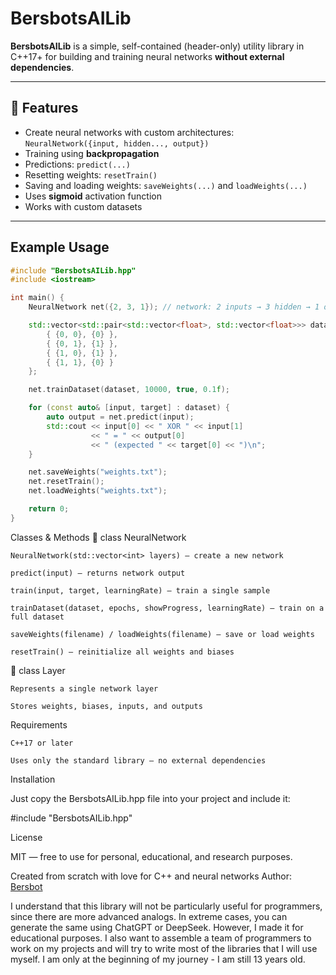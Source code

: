 # BersbotsAILib

**BersbotsAILib** is a simple, self-contained (header-only) utility library in C++17+ for building and training neural networks **without external dependencies**.

---

## 🔧 Features

- Create neural networks with custom architectures: `NeuralNetwork({input, hidden..., output})`
- Training using **backpropagation**
- Predictions: `predict(...)`
- Resetting weights: `resetTrain()`
- Saving and loading weights: `saveWeights(...)` and `loadWeights(...)`
- Uses **sigmoid** activation function
- Works with custom datasets

---

## Example Usage

```cpp
#include "BersbotsAILib.hpp"
#include <iostream>

int main() {
    NeuralNetwork net({2, 3, 1}); // network: 2 inputs → 3 hidden → 1 output

    std::vector<std::pair<std::vector<float>, std::vector<float>>> dataset = {
        { {0, 0}, {0} },
        { {0, 1}, {1} },
        { {1, 0}, {1} },
        { {1, 1}, {0} }
    };

    net.trainDataset(dataset, 10000, true, 0.1f);

    for (const auto& [input, target] : dataset) {
        auto output = net.predict(input);
        std::cout << input[0] << " XOR " << input[1]
                  << " = " << output[0]
                  << " (expected " << target[0] << ")\n";
    }

    net.saveWeights("weights.txt");
    net.resetTrain();
    net.loadWeights("weights.txt");

    return 0;
}
```

Classes & Methods
🔹 class NeuralNetwork

    NeuralNetwork(std::vector<int> layers) — create a new network

    predict(input) — returns network output

    train(input, target, learningRate) — train a single sample

    trainDataset(dataset, epochs, showProgress, learningRate) — train on a full dataset

    saveWeights(filename) / loadWeights(filename) — save or load weights

    resetTrain() — reinitialize all weights and biases

🔹 class Layer

    Represents a single network layer

    Stores weights, biases, inputs, and outputs

Requirements

    C++17 or later

    Uses only the standard library — no external dependencies

Installation

Just copy the BersbotsAILib.hpp file into your project and include it:

#include "BersbotsAILib.hpp"

License

MIT — free to use for personal, educational, and research purposes.

Created from scratch with love for C++ and neural networks
Author: [Bersbot](https://github.com/Bersbot) 


I understand that this library will not be particularly useful for programmers, since there are more advanced analogs. In extreme cases, you can generate the same using ChatGPT or DeepSeek.
However, I made it for educational purposes. I also want to assemble a team of programmers to work on my projects and will try to write most of the libraries that I will use myself.
I am only at the beginning of my journey - I am still 13 years old.
